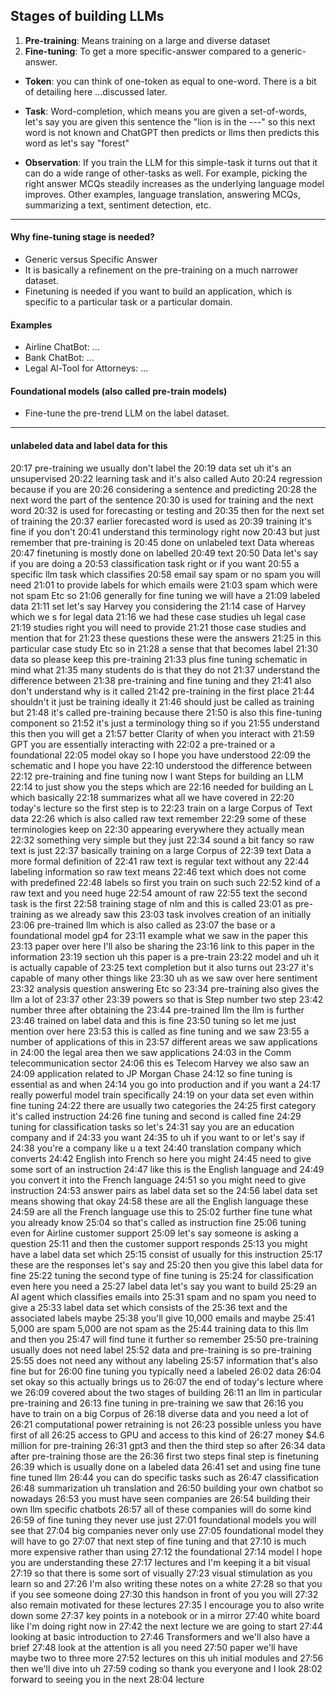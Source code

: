 ## Stages of building LLMs
1. __Pre-training__: Means training on a large and diverse dataset
2. __Fine-tuning__: To get a more specific-answer compared to a generic-answer.

* __Token__: you can think of one-token as equal to one-word. There is a bit of detailing here ...discussed later.

* __Task__: Word-completion, which means you are given a set-of-words, let's say you are given this sentence the "lion is in the ---" so this next word is not known and ChatGPT then predicts or llms then predicts this word as let's say "forest"

* __Observation__: If you train the LLM for this simple-task it turns out that it can do a wide range of other-tasks as well. For example, picking the right answer MCQs steadily increases as the underlying language model improves. Other examples, language translation, answering MCQs, summarizing a text, sentiment detection, etc. 

***

#### Why fine-tuning stage is needed?
* Generic versus Specific Answer
* It is basically a refinement on the pre-training on a much narrower dataset.
* Finetuning is needed if you want to build an application, which is specific to a particular task or a particular domain.

#### Examples
* Airline ChatBot: ...
* Bank ChatBot: ...
* Legal Al-Tool for Attorneys: ...

#### Foundational models (also called pre-train models)
* Fine-tune the pre-trend LLM on the label dataset.

***

#### unlabeled data and label data for this
20:17
pre-training we usually don't label the
20:19
data set uh it's an unsupervised
20:22
learning task and it's also called Auto
20:24
regression because if you are
20:26
considering a sentence and predicting
20:28
the next word the part of the sentence
20:30
is used for training and the next word
20:32
is used for forecasting or testing and
20:35
then for the next set of training the
20:37
earlier forecasted word is used as
20:39
training it's fine if you don't
20:41
understand this terminology right now
20:43
but just remember that pre-training is
20:45
done on unlabeled text Data whereas
20:47
finetuning is mostly done on labelled
20:49
text
20:50
Data let's say if you are doing a
20:53
classification task right or if you want
20:55
a specific llm task which classifies
20:58
email say spam or no spam you will need
21:01
to provide labels for which emails were
21:03
spam which were not spam Etc so
21:06
generally for fine tuning we will have a
21:09
labeled data
21:11
set let's say Harvey you considering the
21:14
case of Harvey which we s for legal data
21:16
we had these case studies uh legal case
21:19
studies right you will need to provide
21:21
those case studies and mention that for
21:23
these questions these were the answers
21:25
in this particular case study Etc so in
21:28
a sense that that becomes label
21:30
data so please keep this pre-training
21:33
plus fine tuning schematic in mind what
21:35
many students do is that they do not
21:37
understand the difference between
21:38
pre-training and fine tuning and they
21:41
also don't understand why is it called
21:42
pre-training in the first place
21:44
shouldn't it just be training ideally it
21:46
should just be called as training but
21:48
it's called pre-training because there
21:50
is also this fine-tuning component so
21:52
it's just a terminology thing so if you
21:55
understand this then you will get a
21:57
better Clarity of when you interact with
21:59
GPT you are essentially interacting with
22:02
a pre-trained or a foundational
22:05
model okay so I hope you have understood
22:09
the schematic and I hope you have
22:10
understood the difference between
22:12
pre-training and fine tuning now I want
Steps for building an LLM
22:14
to just show you the steps which are
22:16
needed for building an L which basically
22:18
summarizes what all we have covered in
22:20
today's lecture so the first step is to
22:23
train on a large Corpus of Text data
22:26
which is also called raw text remember
22:29
some of these terminologies keep on
22:30
appearing everywhere they actually mean
22:32
something very simple but they just
22:34
sound a bit fancy so raw text is just
22:37
basically training on a large Corpus of
22:39
text Data a more formal definition of
22:41
raw text is regular text without any
22:44
labeling information so raw text means
22:46
text which does not come with predefined
22:48
labels so first you train on such such
22:52
kind of a raw text and you need huge
22:54
amount of raw
22:55
text the second task is the first
22:58
training stage of nlm and this is called
23:01
as pre-training as we already saw this
23:03
task involves creation of an initially
23:06
pre-trained llm which is also called as
23:07
the base or a foundational model gp4 for
23:11
example what we saw in the paper this
23:13
paper over here I'll also be sharing the
23:16
link to this paper in the information
23:19
section uh this paper is a pre-train
23:22
model and uh it is actually capable of
23:25
text completion but it also turns out
23:27
it's capable of many other things like
23:30
uh as we saw over here sentiment
23:32
analysis question answering Etc so
23:34
pre-training also gives the llm a lot of
23:37
other
23:39
powers so that is Step number two step
23:42
number three after obtaining the
23:44
pre-trained llm the llm is further
23:46
trained on label data and this is fine
23:50
tuning so let me just mention over here
23:53
this is called as fine tuning and we saw
23:55
a number of applications of this in
23:57
different areas we saw applications in
24:00
the legal area then we saw applications
24:03
in the Comm telecommunication sector
24:06
this es Telecom Harvey we also saw an
24:09
application related to JP Morgan Chase
24:12
so fine tuning is essential as and when
24:14
you go into production and if you want a
24:17
really powerful model train specifically
24:19
on your data set even within fine tuning
24:22
there are usually two categories the
24:25
first category it's called instruction
24:26
fine tuning and second is called fine
24:29
tuning for classification tasks so let's
24:31
say you are an education company and if
24:33
you want
24:35
to uh if you want to or let's say if
24:38
you're a company like u a text
24:40
translation company which converts
24:42
English into French so here you might
24:45
need to give some sort of an instruction
24:47
like this is the English language and
24:49
you convert it into the French language
24:51
so you might need to give instruction
24:53
answer pairs as label data set so the
24:56
label data set means showing that okay
24:58
these are all the English language these
24:59
are all the French language use this to
25:02
further fine tune what you already know
25:04
so that's called as instruction fine
25:06
tuning even for Airline customer support
25:09
let's say someone is asking a question
25:11
and then the customer support responds
25:13
you might have a label data set which
25:15
consist of usually for this instruction
25:17
these are the responses let's say and
25:20
then you give this label data for fine
25:22
tuning the second type of fine tuning is
25:24
for classification even here you need a
25:27
label data let's say you want to build
25:29
an AI agent which classifies emails into
25:31
spam and no spam you need to give a
25:33
label data set which consists of the
25:36
text and the associated labels maybe
25:38
you'll give 10,000 emails and maybe
25:41
5,000 are spam 5,000 are not spam as the
25:44
training data to this llm and then you
25:47
will find tune it further so remember
25:50
pre-training usually does not need label
25:52
data and pre-training is so pre-training
25:55
does not need any without any labeling
25:57
information that's also fine but for
26:00
fine tuning you typically need a labeled
26:02
data
26:04
set okay so this actually brings us to
26:07
the end of today's lecture where we
26:09
covered about the two stages of building
26:11
an llm in particular pre-training and
26:13
fine tuning in pre-training we saw that
26:16
you have to train on a big Corpus of
26:18
diverse data and you need a lot of
26:21
computational power retraining is not
26:23
possible unless you have first of all
26:25
access to GPU and access to this kind of
26:27
money $4.6 million for pre-training
26:31
gpt3 and then the third step so after
26:34
data after pre-training those are the
26:36
first two steps final step is finetuning
26:39
which is usually done on a labeled data
26:41
set and using fine tune fine tuned llm
26:44
you can do specific tasks such as
26:47
classification
26:48
summarization uh translation and
26:50
building your own chatbot so nowadays
26:53
you must have seen companies are
26:54
building their own llm specific chatbots
26:57
all of these companies will do some kind
26:59
of fine tuning they never use just
27:01
foundational models you will see that
27:04
big companies never only use
27:05
foundational model they will have to go
27:07
that next step of fine tuning and that
27:10
is much more expensive rather than using
27:12
the foundational
27:14
model I hope you are understanding these
27:17
lectures and I'm keeping it a bit visual
27:19
so that there is some sort of visually
27:23
visual stimulation as you learn so and
27:26
I'm also writing these notes on a white
27:28
so that you if you see someone doing
27:30
this handson in front of you you will
27:32
also remain motivated for these lectures
27:35
I encourage you to also write down some
27:37
key points in a notebook or in a mirror
27:40
white board like I'm doing right now in
27:42
the next lecture we are going to start
27:44
looking at basic introduction to
27:46
Transformers and we'll also have a brief
27:48
look at the attention is all you need
27:50
paper we'll have maybe two to three more
27:52
lectures on this uh initial modules and
27:56
then we'll dive into uh
27:59
coding so thank you everyone and I look
28:02
forward to seeing you in the next
28:04
lecture





